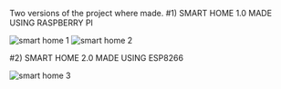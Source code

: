 Two versions of the project where made.
#1) SMART HOME 1.0 MADE USING RASPBERRY PI

![smart home 1](https://cloud.githubusercontent.com/assets/14818804/21540494/6f1b86fe-cdd5-11e6-8522-c4b73c891bab.jpg)
![smart home 2](https://cloud.githubusercontent.com/assets/14818804/21540495/6f268a36-cdd5-11e6-83c8-fa2a0a24276d.jpg)


#2) SMART HOME 2.0 MADE USING ESP8266


![smart home 3](https://cloud.githubusercontent.com/assets/14818804/21540496/6f2c0fec-cdd5-11e6-8f28-bbd73b624585.jpg)
